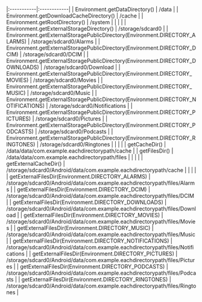 |:-----------|:------------|
| Environment.getDataDirectory() | /data | 
| Environment.getDownloadCacheDirectory() | /cache | 
| Environment.getRootDirectory() | /system | 
| | |
| Environment.getExternalStorageDirectory() | /storage/sdcard0 | 
| Environment.getExternalStoragePublicDirectory(Environment.DIRECTORY_ALARMS) | /storage/sdcard0/Alarms | 
| Environment.getExternalStoragePublicDirectory(Environment.DIRECTORY_DCIM) | /storage/sdcard0/DCIM | 
| Environment.getExternalStoragePublicDirectory(Environment.DIRECTORY_DOWNLOADS) | /storage/sdcard0/Download | 
| Environment.getExternalStoragePublicDirectory(Environment.DIRECTORY_MOVIES) | /storage/sdcard0/Movies | 
| Environment.getExternalStoragePublicDirectory(Environment.DIRECTORY_MUSIC) | /storage/sdcard0/Music | 
| Environment.getExternalStoragePublicDirectory(Environment.DIRECTORY_NOTIFICATIONS) | /storage/sdcard0/Notifications | 
| Environment.getExternalStoragePublicDirectory(Environment.DIRECTORY_PICTURES) | /storage/sdcard0/Pictures | 
| Environment.getExternalStoragePublicDirectory(Environment.DIRECTORY_PODCASTS) | /storage/sdcard0/Podcasts | 
| Environment.getExternalStoragePublicDirectory(Environment.DIRECTORY_RINGTONES) | /storage/sdcard0/Ringtones | 
| | |
| getCacheDir() | /data/data/com.example.eachdirectorypath/cache | 
| getFilesDir() | /data/data/com.example.eachdirectorypath/files | 
| | |
| getExternalCacheDir() | /storage/sdcard0/Android/data/com.example.eachdirectorypath/cache | 
| | |
| getExternalFilesDir(Environment.DIRECTORY_ALARMS) | /storage/sdcard0/Android/data/com.example.eachdirectorypath/files/Alarms | 
| getExternalFilesDir(Environment.DIRECTORY_DCIM) | /storage/sdcard0/Android/data/com.example.eachdirectorypath/files/DCIM | 
| getExternalFilesDir(Environment.DIRECTORY_DOWNLOADS) | /storage/sdcard0/Android/data/com.example.eachdirectorypath/files/Download | 
| getExternalFilesDir(Environment.DIRECTORY_MOVIES) | /storage/sdcard0/Android/data/com.example.eachdirectorypath/files/Movies | 
| getExternalFilesDir(Environment.DIRECTORY_MUSIC) | /storage/sdcard0/Android/data/com.example.eachdirectorypath/files/Music | 
| getExternalFilesDir(Environment.DIRECTORY_NOTIFICATIONS) | /storage/sdcard0/Android/data/com.example.eachdirectorypath/files/Notifications | 
| getExternalFilesDir(Environment.DIRECTORY_PICTURES) | /storage/sdcard0/Android/data/com.example.eachdirectorypath/files/Pictures | 
| getExternalFilesDir(Environment.DIRECTORY_PODCASTS) | /storage/sdcard0/Android/data/com.example.eachdirectorypath/files/Podcasts | 
| getExternalFilesDir(Environment.DIRECTORY_RINGTONES) | /storage/sdcard0/Android/data/com.example.eachdirectorypath/files/Ringtones | 
